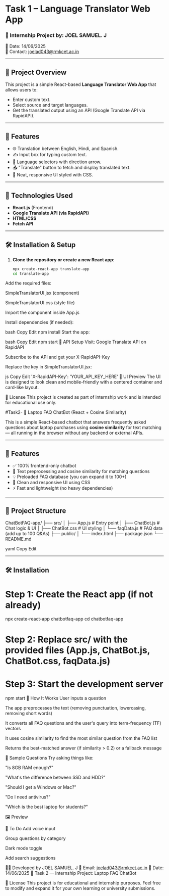 # Task 1 – Language Translator Web App

### 💼 Internship Project by: **JOEL SAMUEL. J**
📅 Date: 14/06/2025  
📧 Contact: joelad043@rmkcet.ac.in

---

## 📌 Project Overview

This project is a simple React-based **Language Translator Web App** that allows users to:

- Enter custom text.
- Select source and target languages.
- Get the translated output using an API (Google Translate API via RapidAPI).

---

## 🚀 Features

- 🌐 Translation between English, Hindi, and Spanish.
- ✍️ Input box for typing custom text.
- 🔁 Language selectors with direction arrow.
- 📤 "Translate" button to fetch and display translated text.
- 🎨 Neat, responsive UI styled with CSS.

---

## 🧪 Technologies Used

- **React.js** (Frontend)
- **Google Translate API (via RapidAPI)**
- **HTML/CSS**
- **Fetch API**

---

## 🛠️ Installation & Setup

1. **Clone the repository or create a new React app**:
   ```bash
   npx create-react-app translate-app
   cd translate-app
Add the required files:

SimpleTranslatorUI.jsx (component)

SimpleTranslatorUI.css (style file)

Import the component inside App.js

Install dependencies (if needed):

bash
Copy
Edit
npm install
Start the app:

bash
Copy
Edit
npm start
🔐 API Setup
Visit: Google Translate API on RapidAPI

Subscribe to the API and get your X-RapidAPI-Key

Replace the key in SimpleTranslatorUI.jsx:

js
Copy
Edit
'X-RapidAPI-Key': 'YOUR_API_KEY_HERE'
📸 UI Preview
The UI is designed to look clean and mobile-friendly with a centered container and card-like layout.

📄 License
This project is created as part of internship work and is intended for educational use only.


#Task2- 💬 Laptop FAQ ChatBot (React + Cosine Similarity)

This is a simple React-based chatbot that answers frequently asked questions about laptop purchases using **cosine similarity** for text matching — all running in the browser without any backend or external APIs.

---

## 🚀 Features

- ✅ 100% frontend-only chatbot
- 🧠 Text preprocessing and cosine similarity for matching questions
- 💡 Preloaded FAQ database (you can expand it to 100+)
- 🧼 Clean and responsive UI using CSS
- ⚡ Fast and lightweight (no heavy dependencies)

---

## 📁 Project Structure

ChatBotFAQ-app/
├── src/
│ ├── App.js # Entry point
│ ├── ChatBot.js # Chat logic & UI
│ ├── ChatBot.css # UI styling
│ └── faqData.js # FAQ data (add up to 100 Q&As)
├── public/
│ └── index.html
├── package.json
└── README.md

yaml
Copy
Edit

---

## 🛠️ Installation


# Step 1: Create the React app (if not already)
npx create-react-app chatbotfaq-app
cd chatbotfaq-app

# Step 2: Replace src/ with the provided files (App.js, ChatBot.js, ChatBot.css, faqData.js)

# Step 3: Start the development server
npm start
💬 How It Works
User inputs a question

The app preprocesses the text (removing punctuation, lowercasing, removing short words)

It converts all FAQ questions and the user's query into term-frequency (TF) vectors

It uses cosine similarity to find the most similar question from the FAQ list

Returns the best-matched answer (if similarity > 0.2) or a fallback message

📌 Sample Questions
Try asking things like:

"Is 8GB RAM enough?"

"What's the difference between SSD and HDD?"

"Should I get a Windows or Mac?"

"Do I need antivirus?"

"Which is the best laptop for students?"

🖼️ Preview


🧩 To Do
 Add voice input

 Group questions by category

 Dark mode toggle

 Add search suggestions

👨‍💻 Developed by
JOEL SAMUEL. J
📧 Email: joelad043@rmkcet.ac.in
📅 Date: 14/06/2025
🔬 Task 2 — Internship Project: Laptop FAQ ChatBot

📄 License
This project is for educational and internship purposes. Feel free to modify and expand it for your own learning or university submissions.
